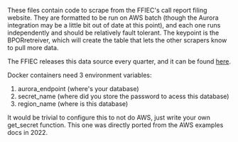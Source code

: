 
These files contain code to scrape from the FFIEC's call report filing website. They are formatted to be run on AWS batch (though the Aurora integration may be a little bit out of date at this point), and each one runs independently and should be relatively fault tolerant. The keypoint
is the BPORretreiver, which will create the table that lets the other scrapers know to pull more data.

The FFIEC releases this data source every quarter, and it can be found [here](https://cdr.ffiec.gov/public/pws/downloadbulkdata.aspx).

Docker containers need 3 environment variables:

1. aurora_endpoint (where's your database)
2. secret_name (where did you store the password to acess this database)
3. region_name (where is this database)

It would be trivial to configure this to not do AWS, just write your own get_secret function. This one was directly ported from the AWS examples docs in 2022. 